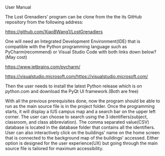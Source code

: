 User Manual 

The Lost Grenadiers' program can be clone from the the its GitHub repository from the following address:

https://github.com/XiaoBWang1/LostGrenadiers

One will need an Integrated Development Environment(IDE) that is compatible with the Python programming language such as PyCharm(recommend) or Visual Studio Code with both links down below?(May cost) 

https://www.jetbrains.com/pycharm/

https://visualstudio.microsoft.com/https://visualstudio.microsoft.com/

Then the user needs to install the latest Python release which is on python.com and download the PyQt UI framework.(Both are free)

With all the previous prerequisites done, now the program should be able to run as the main source file is in the project folder. Once the programming starts, it will display a IUS campus map and a search bar on the upper left corner. The user can choose to search using the 3 identifiers(subject, classroom, and class abbreviation). The comma separated value(CSV) database is located in the database folder that contains all the identifiers. User can also interactively click on the buildings' name on the home screen that is connected to the background map of the buildings' accessed. Either option is designed for the user experience(UX) but going through the main source file is tailored for maximum accessibility.   